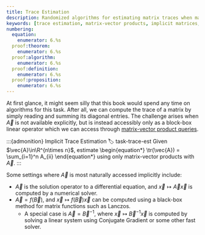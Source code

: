 ```yaml
---
title: Trace Estimation
description: Randomized algorithms for estimating matrix traces when matrices are accessible only through matrix-vector products
keywords: [trace estimation, matrix-vector products, implicit matrices, black-box linear operators, differential equations, matrix functions]
numbering:
  equation:
    enumerator: 6.%s
  proof:theorem:
    enumerator: 6.%s
  proof:algorithm:
    enumerator: 6.%s
  proof:definition:
    enumerator: 6.%s
  proof:proposition:
    enumerator: 6.%s
---
```


At first glance, it might seem silly that this book would spend any time on algorithms for this task. 
After all, we can compute the trace of a matrix by simply reading and summing its diagonal entries.
The challenge arises when $\vec{A}$ is not available explicitly, but is instead accessibly only as a block-box linear operator which we can access through [matrix-vector product queries](../01-Background/cost-of-numerical-linear-algebra.ipynb#matrix-queries).

:::{admonition} Implicit Trace Estimation
:label: task-trace-est
Given $\vec{A}\in\R^{n\times n}$, estimate 
\begin{equation*}
\tr(\vec{A}) = \sum_{i=1}^n A_{ii}
\end{equation*}
using only matrix-vector products with $\vec{A}$.
:::

Some settings where $\vec{A}$ is most naturally accessed implicitly include:
- $\vec{A}$ is the solution operator to a differential equation, and $\vec{x} \mapsto \vec{A}\vec{x}$ is computed by a numerical solver.
- $\vec{A} = f(\vec{B})$, and $\vec{x} \mapsto f(\vec{B})\vec{x}$ can be computed using a black-box method for matrix functions such as Lanczos.
    - A special case is $\vec{A} = \vec{B}^{-1}$, where $\vec{x} \mapsto \vec{B}^{-1}\vec{x}$ is computed by solving a linear system using Conjugate Gradient or some other fast solver.

